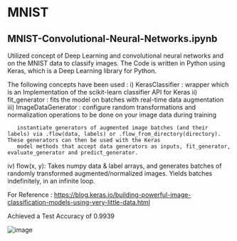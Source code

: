 # MNIST

## MNIST-Convolutional-Neural-Networks.ipynb

Utilized concept of Deep Learning and convolutional neural networks and on the MNIST data to classify images.
The Code is written in Python using Keras, which is a Deep Learning library for Python.

The following concepts have been used :
i) KerasClassifier : wrapper which is an Implementation of the scikit-learn classifier API for Keras
ii)  fit_generator :  fits the model on batches with real-time data augmentation
iii) ImageDataGenerator : 
       configure random transformations and normalization operations to be done on your image data during training
       
       instantiate generators of augmented image batches (and their labels) via .flow(data, labels) or .flow_from_directory(directory). These generators can then be used with the Keras     
       model methods that accept data generators as inputs, fit_generator, evaluate_generator and predict_generator.
iv) flow(x, y): Takes numpy data & label arrays, and generates batches of randomly transformed augmented/normalized images. Yields batches indefinitely, in an infinite loop.

For Reference : https://blog.keras.io/building-powerful-image-classification-models-using-very-little-data.html

Achieved a Test Accuracy of 0.9939

![image](https://user-images.githubusercontent.com/9651206/34577626-a6c84e54-f136-11e7-9978-f6adad0b4450.png)


